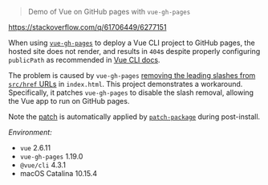 > Demo of Vue on GitHub pages with `vue-gh-pages`

https://stackoverflow.com/q/61706449/6277151

When using [`vue-gh-pages`](https://github.com/KieferSivitz/vue-gh-pages) to deploy a Vue CLI project to GitHub pages, the hosted site does not render, and results in `404`s despite properly configuring `publicPath` as recommended in [Vue CLI docs](https://cli.vuejs.org/guide/deployment.html#github-pages).

The problem is caused by `vue-gh-pages` [removing the leading slashes from `src/href` URLs](https://github.com/KieferSivitz/vue-gh-pages/blob/8fa4174/index.js#L80) in `index.html`. This project demonstrates a workaround. Specifically, it patches `vue-gh-pages` to disable the slash removal, allowing the Vue app to run on GitHub pages.

Note the [patch](https://github.com/tony19-sandbox/github-pages-vue-demo/blob/3b2a93d/patches/vue-gh-pages%2B1.19.0.patch) is automatically applied by [`patch-package`](https://github.com/ds300/patch-package) during post-install.

*Environment:*

 - `vue` 2.6.11
 - `vue-gh-pages` 1.19.0
 - `@vue/cli` 4.3.1
 - macOS Catalina 10.15.4
